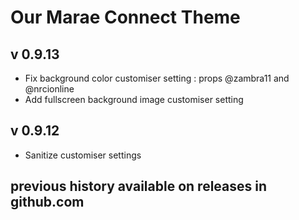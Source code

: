 Our Marae Connect Theme
========================

## v 0.9.13

- Fix background color customiser setting : props @zambra11 and @nrcionline
- Add fullscreen background image customiser setting

## v 0.9.12

- Sanitize customiser settings

## previous history available on releases in github.com